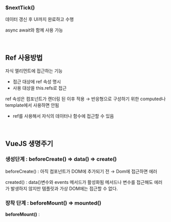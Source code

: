 ### $nextTick()

데이터 갱신 후 UI까지 완료하고 수행

async await와 함께 사용 가능

</br>

## Ref 사용방법

자식 엘리먼트에 접근하는 기능

- 접근 대상에 ref 속성 명시
- 사용 대상을 this.refs로 접근

ref 속성은 컴포넌트가 랜더링 된 이후 적용 → 반응형으로 구성하기 위한 computed나 template에서 사용하면 안됨
- ref를 사용해서 자식의 데이터나 함수에 접근할 수 있음


</br>

## VueJS 생명주기

### 생성단계 : beforeCreate() ⇒ data() ⇒ create()

beforeCreate() : 아직 컴포넌트가 DOM에 추가되기 전 → Dom에 접근하면 에러

created() : data()변수와 events 메서드가 활성화됨
메서드나 변수를 접근해도 에러가 발생하지 않지만 템플릿과 가상 DOM에는 접근할 수 없다.

### 장착 단계 : beforeMount() ⇒ mounted()

**beforeMount()** : <template> 태그가 실행된 후 실행

**mounted()** : 템플릿과 렌더링 된 돔에 접근할 수 있는 단계

- 자식 컴포넌트가 부모 컴포넌트보다 먼저 Mounted가 실행됨

### 수정 단계 : beforeUpdate() ⇒ update()

**beforeUpdate()** : Dom이 제 렌더링 되고 패치되기 직전에 실행
재 렌더링 전의 “새 상태의 데이터”를 얻을 수 있음 
여기서 값을 변경해도 재 랜더링 되지 않음

**update()** : 제 랜더링이 일어난 후 실행
DOM 업데이트가 완료된 상태, 연산과 기능이 가능
여기서 값을 변경하면 무한루프에 빠질 수 있음

### 소멸 단계 : beforeDestroy() ⇒ destroyed()

**beforeDestroy()** : 소멸(뷰 컴포넌트 제거) 직전에 호출

이벤트와 같은 부분을 제거

**destroyed()** : 소멸된 후에 호출

vue의 모든 디렉티브(v-)가 바인딩 헤제, 모든 이벤트 리스터가 제거, 모든 하위 Vue 컴포넌트도 삭제

![img.png](https://s3-us-west-2.amazonaws.com/secure.notion-static.com/00bc3837-8fa7-44fb-b571-e1e2f35d779b/img.png)

</br>


## vue export default 속성들

### computed

- 대상의 변경이 일어나야 호출

템플릿의 데이터 표현을 더 직관적이고 간결하게 도와주는 속성

템플릿에서 사용할만한 복잡한 로직을 정의

- 컴퓨티드 속성은 인자를 받지 않음
- HTTP통신과 같이 컴퓨팅 리소스가 많이 필요한 로직을 정의하지 않아야함
- getter, setter 사용가능
- 원래는 set이 되지 않지만 set()을 작성하면 set처럼 사용할 수 있음

→ Computed는 계산되어 있는 결과를 그대로 반환한다.

⇒ 캐시를 사용하지 않아도 되는 경우 : method
캐시를 사용해야 하는 경우 : computed

### watch

1, 데이터를 업데이트 할 때 비동기처리나 무거운 처리(많은 처리)를 실행하고 싶은 경우

1. 감시할 데이터를 지정하고 그 데이터가 바뀌면 선언한 함수를 실행하라는 방식
computed속성은 계산해야 하는 목표 데이터를 정의하는 방식

### method

렌더링이 일어날 대마다 항사 함수 실행

### $nextTick()

모든 데이터의 업데이트나 랜더링이 끝난 후 DOM에 접근하는 함수

```jsx
created: function(){
	var self = this;

	for(var i = 0;i<100;i++){
		this._data.list.push(i);
	}

	this.$nextTick(function(){
		var dom = document.getElementById('item-0');
		dom.style.backgroundColor = 'red';
	});
}
```

## 하얀 화면이 나오는 경우
- router의 이동 경로가 이상한 경우(오류), script 실행 중 오류가 나는 경우
